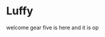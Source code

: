 # Luffy
welcome
gear five is here and it is op 
 
 
     
  
          
                              
                                      
                                                
                                                                    
                                          
                                       
                        
            
     
 
